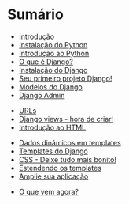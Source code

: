 # Sumário

* [Introdução](README.md)
* [Instalação do Python](python_installation/README.md)
* [Introdução ao Python](python_introduction/README.md)
* [O que é Django?](django/README.md)
* [Instalação do Django](django_installation/README.md)
* [Seu primeiro projeto Django!](django_start_project/README.md)
* [Modelos do Django](django_models/README.md)
* [Django Admin](django_admin/README.md)
<!-- * [Deploy!](deploy/README.md) -->
* [URLs](django_urls/README.md)
* [Django views - hora de criar!](django_views/README.md)
* [Introdução ao HTML](html/README.md)
<!-- * [QuerySets e ORM do Django](django_orm/README.md) -->
* [Dados dinâmicos em templates](dynamic_data_in_templates/README.md)
* [Templates do Django](django_templates/README.md)
* [CSS - Deixe tudo mais bonito!](css/README.md)
* [Estendendo os templates](template_extending/README.md)
* [Amplie sua aplicação](extend_your_application/README.md)
<!-- * [Formulários do Django](django_forms/README.md) -->
* [O que vem agora?](whats_next/README.md)
